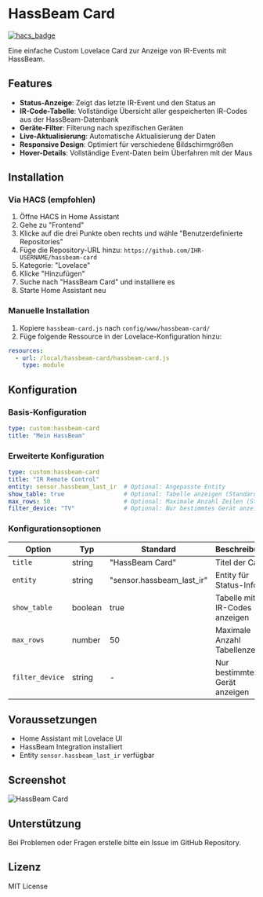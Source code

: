 # HassBeam Card

[![hacs_badge](https://img.shields.io/badge/HACS-Custom-orange.svg)](https://github.com/custom-components/hacs)

Eine einfache Custom Lovelace Card zur Anzeige von IR-Events mit HassBeam.

## Features

- **Status-Anzeige**: Zeigt das letzte IR-Event und den Status an
- **IR-Code-Tabelle**: Vollständige Übersicht aller gespeicherten IR-Codes aus der HassBeam-Datenbank
- **Geräte-Filter**: Filterung nach spezifischen Geräten
- **Live-Aktualisierung**: Automatische Aktualisierung der Daten
- **Responsive Design**: Optimiert für verschiedene Bildschirmgrößen
- **Hover-Details**: Vollständige Event-Daten beim Überfahren mit der Maus

## Installation

### Via HACS (empfohlen)

1. Öffne HACS in Home Assistant
2. Gehe zu "Frontend"
3. Klicke auf die drei Punkte oben rechts und wähle "Benutzerdefinierte Repositories"
4. Füge die Repository-URL hinzu: `https://github.com/IHR-USERNAME/hassbeam-card`
5. Kategorie: "Lovelace"
6. Klicke "Hinzufügen"
7. Suche nach "HassBeam Card" und installiere es
8. Starte Home Assistant neu

### Manuelle Installation

1. Kopiere `hassbeam-card.js` nach `config/www/hassbeam-card/`
2. Füge folgende Ressource in der Lovelace-Konfiguration hinzu:

```yaml
resources:
  - url: /local/hassbeam-card/hassbeam-card.js
    type: module
```

## Konfiguration

### Basis-Konfiguration

```yaml
type: custom:hassbeam-card
title: "Mein HassBeam"
```

### Erweiterte Konfiguration

```yaml
type: custom:hassbeam-card
title: "IR Remote Control"
entity: sensor.hassbeam_last_ir  # Optional: Angepasste Entity
show_table: true                 # Optional: Tabelle anzeigen (Standard: true)
max_rows: 50                     # Optional: Maximale Anzahl Zeilen (Standard: 50)
filter_device: "TV"              # Optional: Nur bestimmtes Gerät anzeigen
```

### Konfigurationsoptionen

| Option | Typ | Standard | Beschreibung |
|--------|-----|----------|-------------|
| `title` | string | "HassBeam Card" | Titel der Card |
| `entity` | string | "sensor.hassbeam_last_ir" | Entity für Status-Info |
| `show_table` | boolean | true | Tabelle mit IR-Codes anzeigen |
| `max_rows` | number | 50 | Maximale Anzahl Tabellenzeilen |
| `filter_device` | string | - | Nur bestimmtes Gerät anzeigen |

## Voraussetzungen

- Home Assistant mit Lovelace UI
- HassBeam Integration installiert
- Entity `sensor.hassbeam_last_ir` verfügbar

## Screenshot

![HassBeam Card](https://via.placeholder.com/400x200/1f1f1f/ffffff?text=HassBeam+Card)

## Unterstützung

Bei Problemen oder Fragen erstelle bitte ein Issue im GitHub Repository.

## Lizenz

MIT License
